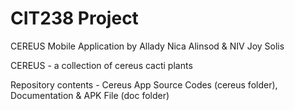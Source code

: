 # CIT238 Project
CEREUS Mobile Application by Allady Nica Alinsod & NIV Joy Solis

CEREUS - a collection of cereus cacti plants

Repository contents - Cereus App Source Codes (cereus folder), Documentation & APK File (doc folder)
